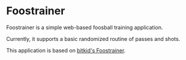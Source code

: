 # Foostrainer

Foostrainer is a simple web-based foosball training application.

Currently, it supports a basic randomized routine of passes and shots.

This application is based on [bitkid's Foostrainer](https://github.com/bitkid/foostrainer).
